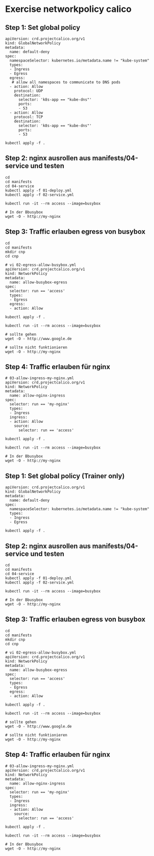 # Exercise networkpolicy calico

## Step 1: Set global policy

```
apiVersion: crd.projectcalico.org/v1
kind: GlobalNetworkPolicy
metadata:
  name: default-deny
spec:
  namespaceSelector: kubernetes.io/metadata.name != "kube-system"
  types:
  - Ingress
  - Egress
  egress:
   # allow all namespaces to communicate to DNS pods
  - action: Allow
    protocol: UDP
    destination:
      selector: 'k8s-app == "kube-dns"'
      ports:
      - 53
  - action: Allow
    protocol: TCP
    destination:
      selector: 'k8s-app == "kube-dns"'
      ports:
      - 53

```

```
kubectl apply -f . 
```

## Step 2: nginx ausrollen aus manifests/04-service und testen

```
cd 
cd manifests 
cd 04-service 
kubectl apply -f 01-deploy.yml
kubectl apply -f 02-service.yml
```

```
kubectl run -it --rm access --image=busybox 
```

```
# In der Bbusybox 
wget -O - http://my-nginx 
```

## Step 3: Traffic erlauben egress von busybox 

```
cd
cd manifests
mkdir cnp
cd cnp
```


```
# vi 02-egress-allow-busybox.yml
apiVersion: crd.projectcalico.org/v1
kind: NetworkPolicy
metadata:
  name: allow-busybox-egress
spec:
  selector: run == 'access'
  types:
  - Egress
  egress:
  - action: Allow
```

```
kubectl apply -f . 
```

```
kubectl run -it --rm access --image=busybox
```

```
# sollte gehen 
wget -O - http://www.google.de

# sollte nicht funktionieren
wget -O - http://my-nginx
```

## Step 4: Traffic erlauben für nginx 

```
# 03-allow-ingress-my-nginx.yml 
apiVersion: crd.projectcalico.org/v1
kind: NetworkPolicy
metadata:
  name: allow-nginx-ingress
spec:
  selector: run == 'my-nginx'
  types:
  - Ingress
  ingress:
  - action: Allow
    source:
      selector: run == 'access'
```

```
kubectl apply -f .
```

```
kubectl run -it --rm access --image=busybox 
```

```
# In der Bbusybox 
wget -O - http://my-nginx 
```

## Step 1: Set global policy (Trainer only) 

```
apiVersion: crd.projectcalico.org/v1
kind: GlobalNetworkPolicy
metadata:
  name: default-deny
spec:
  namespaceSelector: kubernetes.io/metadata.name != "kube-system"
  types:
  - Ingress
  - Egress

```

```
kubectl apply -f . 
```

## Step 2: nginx ausrollen aus manifests/04-service und testen

```
cd 
cd manifests 
cd 04-service 
kubectl apply -f 01-deploy.yml
kubectl apply -f 02-service.yml
```

```
kubectl run -it --rm access --image=busybox 
```

```
# In der Bbusybox 
wget -O - http://my-nginx 
```

## Step 3: Traffic erlauben egress von busybox 

```
cd
cd manifests
mkdir cnp
cd cnp
```


```
# vi 02-egress-allow-busybox.yml
apiVersion: crd.projectcalico.org/v1
kind: NetworkPolicy
metadata:
  name: allow-busybox-egress
spec:
  selector: run == 'access'
  types:
  - Egress
  egress:
  - action: Allow
```

```
kubectl apply -f . 
```

```
kubectl run -it --rm access --image=busybox
```

```
# sollte gehen 
wget -O - http://www.google.de

# sollte nicht funktionieren
wget -O - http://my-nginx
```

## Step 4: Traffic erlauben für nginx 

```
# 03-allow-ingress-my-nginx.yml 
apiVersion: crd.projectcalico.org/v1
kind: NetworkPolicy
metadata:
  name: allow-nginx-ingress
spec:
  selector: run == 'my-nginx'
  types:
  - Ingress
  ingress:
  - action: Allow
    source:
      selector: run == 'access'
```

```
kubectl apply -f .
```

```
kubectl run -it --rm access --image=busybox 
```

```
# In der Bbusybox 
wget -O - http://my-nginx 
```
